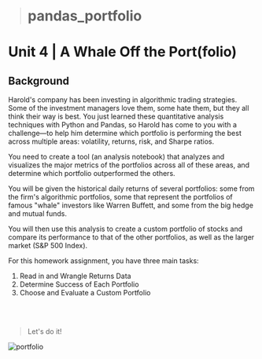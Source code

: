 > # pandas_portfolio
# Unit 4 | A Whale Off the Port(folio)

## Background

Harold's company has been investing in algorithmic trading strategies. Some of the investment managers love them, some hate them, but they all think their way is best.
You just learned these quantitative analysis techniques with Python and Pandas, so Harold has come to you with a challenge—to help him determine which portfolio is performing the best across multiple areas: volatility, returns, risk, and Sharpe ratios.

You need to create a tool (an analysis notebook) that analyzes and visualizes the major metrics of the portfolios across all of these areas, and determine which portfolio outperformed the others. 

You will be given the historical daily returns of several portfolios: some from the firm's algorithmic portfolios, some that represent the portfolios of famous "whale" investors like Warren Buffett, and some from the big hedge and mutual funds.

You will then use this analysis to create a custom portfolio of stocks and compare its performance to that of the other portfolios, as well as the larger market (S&P 500 Index).

For this homework assignment, you have three main tasks:
1. Read in and Wrangle Returns Data
2. Determine Success of Each Portfolio
3. Choose and Evaluate a Custom Portfolio
<br>
<br>

>Let's do it!

![portfolio](https://cdn.pixabay.com/photo/2014/08/01/17/56/ipad-407799_1280.jpg "Let's do pandas!")

